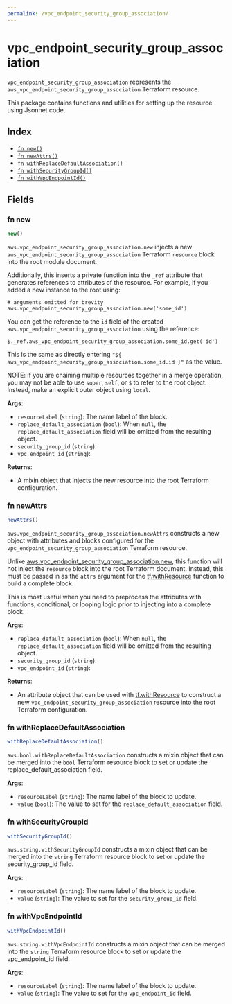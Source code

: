 ```yaml
---
permalink: /vpc_endpoint_security_group_association/
---
```


# vpc_endpoint_security_group_association

`vpc_endpoint_security_group_association` represents the `aws_vpc_endpoint_security_group_association` Terraform resource.



This package contains functions and utilities for setting up the resource using Jsonnet code.


## Index

* [`fn new()`](#fn-new)
* [`fn newAttrs()`](#fn-newattrs)
* [`fn withReplaceDefaultAssociation()`](#fn-withreplacedefaultassociation)
* [`fn withSecurityGroupId()`](#fn-withsecuritygroupid)
* [`fn withVpcEndpointId()`](#fn-withvpcendpointid)

## Fields

### fn new

```ts
new()
```


`aws.vpc_endpoint_security_group_association.new` injects a new `aws_vpc_endpoint_security_group_association` Terraform `resource`
block into the root module document.

Additionally, this inserts a private function into the `_ref` attribute that generates references to attributes of the
resource. For example, if you added a new instance to the root using:

    # arguments omitted for brevity
    aws.vpc_endpoint_security_group_association.new('some_id')

You can get the reference to the `id` field of the created `aws.vpc_endpoint_security_group_association` using the reference:

    $._ref.aws_vpc_endpoint_security_group_association.some_id.get('id')

This is the same as directly entering `"${ aws_vpc_endpoint_security_group_association.some_id.id }"` as the value.

NOTE: if you are chaining multiple resources together in a merge operation, you may not be able to use `super`, `self`,
or `$` to refer to the root object. Instead, make an explicit outer object using `local`.

**Args**:
  - `resourceLabel` (`string`): The name label of the block.
  - `replace_default_association` (`bool`):  When `null`, the `replace_default_association` field will be omitted from the resulting object.
  - `security_group_id` (`string`): 
  - `vpc_endpoint_id` (`string`): 

**Returns**:
- A mixin object that injects the new resource into the root Terraform configuration.


### fn newAttrs

```ts
newAttrs()
```


`aws.vpc_endpoint_security_group_association.newAttrs` constructs a new object with attributes and blocks configured for the `vpc_endpoint_security_group_association`
Terraform resource.

Unlike [aws.vpc_endpoint_security_group_association.new](#fn-vpc_endpoint_security_group_associationnew), this function will not inject the `resource`
block into the root Terraform document. Instead, this must be passed in as the `attrs` argument for the
[tf.withResource](https://github.com/tf-libsonnet/core/tree/main/docs#fn-withresource) function to build a complete block.

This is most useful when you need to preprocess the attributes with functions, conditional, or looping logic prior to
injecting into a complete block.

**Args**:
  - `replace_default_association` (`bool`):  When `null`, the `replace_default_association` field will be omitted from the resulting object.
  - `security_group_id` (`string`): 
  - `vpc_endpoint_id` (`string`): 

**Returns**:
  - An attribute object that can be used with [tf.withResource](https://github.com/tf-libsonnet/core/tree/main/docs#fn-withresource) to construct a new `vpc_endpoint_security_group_association` resource into the root Terraform configuration.


### fn withReplaceDefaultAssociation

```ts
withReplaceDefaultAssociation()
```

`aws.bool.withReplaceDefaultAssociation` constructs a mixin object that can be merged into the `bool`
Terraform resource block to set or update the replace_default_association field.



**Args**:
  - `resourceLabel` (`string`): The name label of the block to update.
  - `value` (`bool`): The value to set for the `replace_default_association` field.


### fn withSecurityGroupId

```ts
withSecurityGroupId()
```

`aws.string.withSecurityGroupId` constructs a mixin object that can be merged into the `string`
Terraform resource block to set or update the security_group_id field.



**Args**:
  - `resourceLabel` (`string`): The name label of the block to update.
  - `value` (`string`): The value to set for the `security_group_id` field.


### fn withVpcEndpointId

```ts
withVpcEndpointId()
```

`aws.string.withVpcEndpointId` constructs a mixin object that can be merged into the `string`
Terraform resource block to set or update the vpc_endpoint_id field.



**Args**:
  - `resourceLabel` (`string`): The name label of the block to update.
  - `value` (`string`): The value to set for the `vpc_endpoint_id` field.
